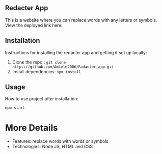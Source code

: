 ## Redacter App
This is a website where you can replace words with any letters or symbols. View the deployed link here: 

## Installation 
Instructions for installing the redacter app and getting it set up locally:
1. Clone the repo : `git clone https://github.com/Amiele2006/Radacter_app.git`
2. Install dependencies: `npm install`

## Usage
How to use project after installation: 
```bash
npm start
```

# More Details
- Features: replace words with words or symbols
- Technologies: Node JS, HTML and CSS

